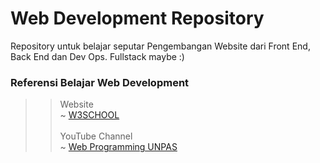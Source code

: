 # Web Development Repository
Repository untuk belajar seputar Pengembangan Website dari Front End, Back End dan Dev Ops. Fullstack maybe :)
### Referensi Belajar Web Development <br>
>> Website <br>
~ <a href="https://w3schools.com">W3SCHOOL</a> <br><br>
>> YouTube Channel <br>
~ <a href="https://youtube.com/webprogrammingunpas">Web Programming UNPAS</a>
